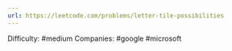 ```yaml
---
url: https://leetcode.com/problems/letter-tile-possibilities
---
```


Difficulty: #medium
Companies: #google #microsoft